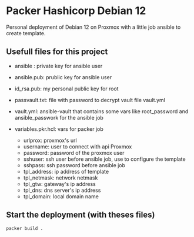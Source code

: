 # Packer Hashicorp Debian 12

Personal deployment of Debian 12 on Proxmox with a little job ansible to create template.

## Usefull files for this project  

 - ansible : private key for ansible user
 
 - ansible.pub: prublic key for ansible user

 - id_rsa.pub: my personal public key for root

 - passvault.txt: file with password to decrypt vault file vault.yml

 - vault.yml: ansible-vault that contains some vars like root_password and ansible_passwork for the ansible job

 - variables.pkr.hcl: vars for packer job

    - urlprox: proxmox's url
    - username: user to connect with api Proxmox
    - password: password of the proxmox user
    - sshuser: ssh user before ansible job, use to configure the template
    - sshpass: ssh password before ansible job
    - tpl_address: ip address of template
    - tpl_netmask: network netmask
    - tpl_gtw: gateway's ip address
    - tpl_dns: dns server's ip address
    - tpl_domain: local domain name

## Start the deployment (with theses files)

```
packer build .
```

